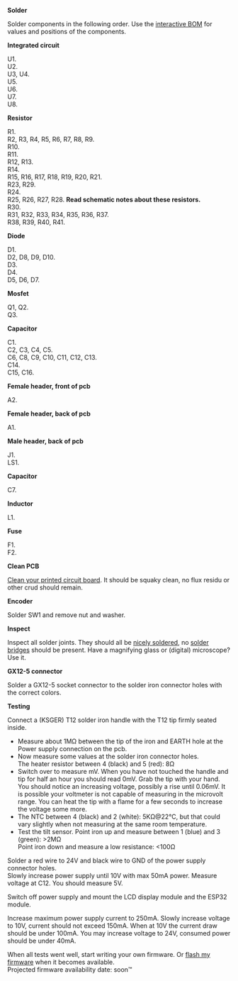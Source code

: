 **Solder**

Solder components in the following order.
Use the [interactive BOM](bom/ibom.html) for values and positions of the components.

**Integrated circuit**

U1.\
U2.\
U3, U4.\
U5.\
U6.\
U7.\
U8.

**Resistor**

R1.\
R2, R3, R4, R5, R6, R7, R8, R9.\
R10.\
R11.\
R12, R13.\
R14.\
R15, R16, R17, R18, R19, R20, R21.\
R23, R29.\
R24.\
R25, R26, R27, R28. **Read schematic notes about these resistors.**\
R30.\
R31, R32, R33, R34, R35, R36, R37.\
R38, R39, R40, R41.

**Diode**

D1.\
D2, D8, D9, D10.\
D3.\
D4.\
D5, D6, D7.

**Mosfet**

Q1, Q2.\
Q3.

**Capacitor**

C1.\
C2, C3, C4, C5.\
C6, C8, C9, C10, C11, C12, C13.\
C14.\
C15, C16.

**Female header, front of pcb**

A2.

**Female header, back of pcb**

A1.

**Male header, back of pcb**

J1.\
LS1.

**Capacitor**

C7.

**Inductor**

L1.

**Fuse**

F1.\
F2.

**Clean PCB**

[Clean your printed circuit board](http://letmegooglethat.com/?q=how+to+clean+flux+after+soldering). It should be squaky clean, no flux residu or other crud should remain.

**Encoder**

Solder SW1 and remove nut and washer.

**Inspect**

Inspect all solder joints. They should all be [nicely soldered](https://www.google.com/search?q=proper+solder+joint), no [solder bridges](https://www.google.com/search?q=picture+of+a+solder+bridge) should be present. Have a magnifying glass or (digital) microscope? Use it.

**GX12-5 connector**

Solder a GX12-5 socket connector to the solder iron connector holes with the correct colors.

**Testing**

Connect a (KSGER) T12 solder iron handle with the T12 tip firmly seated inside.

- Measure about 1MΩ between the tip of the iron and EARTH hole at the Power supply connection on the pcb.
- Now measure some values at the solder iron connector holes.\
The heater resistor between 4 (black) and 5 (red): 8Ω
- Switch over to measure mV. When you have not touched the handle and tip for half an hour you should read 0mV. Grab the tip with your hand. You should notice an increasing voltage, possibly a rise until 0.06mV. It is possible your voltmeter is not capable of measuring in the microvolt range. You can heat the tip with a flame for a few seconds to increase the voltage some more.
- The NTC between 4 (black) and 2 (white): 5KΩ@22°C, but that could vary slightly when not measuring at the same room temperature.
- Test the tilt sensor. Point iron up and measure between 1 (blue) and 3 (green): >2MΩ\
Point iron down and measure a low resistance: <100Ω

Solder a red wire to 24V and black wire to GND of the power supply connector holes.\
Slowly increase power supply until 10V with max 50mA power. Measure voltage at C12. You should measure 5V.

Switch off power supply and mount the LCD display module and the ESP32 module.

Increase maximum power supply current to 250mA. Slowly increase voltage to 10V, current should not exceed 150mA. When at 10V the current draw should be under 100mA.
You may increase voltage to 24V, consumed power should be under 40mA.

When all tests went well, start writing your own firmware. Or [flash my firmware](https://github.com/atoomnetmarc/IoT12-firmware) when it becomes available.\
Projected firmware availability date: soon™
